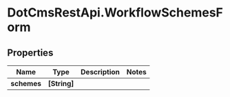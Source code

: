 # DotCmsRestApi.WorkflowSchemesForm

## Properties

Name | Type | Description | Notes
------------ | ------------- | ------------- | -------------
**schemes** | **[String]** |  | 


